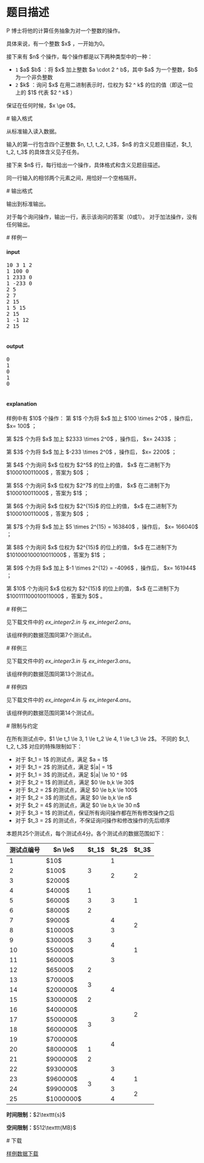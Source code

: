 # 题目描述

<p>P 博士将他的计算任务抽象为对一个整数的操作。</p>
<p>具体来说，有一个整数 $x$ ，一开始为0。</p>
<p>接下来有 $n$ 个操作，每个操作都是以下两种类型中的一种：</p>
<ul><li><code>1</code> $a$ $b$ ：将 $x$ 加上整数 $a \cdot 2 ^ b$，其中 $a$ 为一个整数，$b$ 为一个非负整数</li>
<li><code>2</code> $k$ ：询问 $x$ 在用二进制表示时，位权为 $2 ^ k$ 的位的值（即这一位上的 $1$ 代表 $2 ^ k$ ）</li>
</ul><p>保证在任何时候，$x \ge 0$。</p>
# 输入格式


<p>从标准输入读入数据。</p>
<p>输入的第一行包含四个正整数 $n, t_1, t_2, t_3$，$n$ 的含义见题目描述，$t_1, t_2, t_3$ 的具体含义见子任务。</p>
<p>接下来 $n$ 行，每行给出一个操作，具体格式和含义见题目描述。</p>
<p>同一行输入的相邻两个元素之间，用恰好一个空格隔开。</p>
# 输出格式


<p>输出到标准输出。</p>
<p>对于每个询问操作，输出一行，表示该询问的答案（0或1）。
对于加法操作，没有任何输出。</p>
# 样例一


<h4>input</h4>
<pre>10 3 1 2
1 100 0
1 2333 0
1 -233 0
2 5
2 7
2 15
1 5 15
2 15
1 -1 12
2 15

</pre>



<h4>output</h4>
<pre>0
1
0
1
0

</pre>


<h4>explanation</h4>
<p>样例中有 $10$ 个操作：
第 $1$ 个为将 $x$ 加上 $100 \times 2^0$ ，操作后， $x= 100$ ；</p>
<p>第 $2$ 个为将 $x$ 加上 $2333 \times 2^0$ ，操作后， $x= 2433$ ；</p>
<p>第 $3$ 个为将 $x$ 加上 $-233 \times 2^0$ ，操作后， $x= 2200$ ；</p>
<p>第 $4$ 个为询问 $x$ 位权为 $2^5$ 的位上的值， $x$ 在二进制下为 $100010011000$ ，答案为 $0$ ；</p>
<p>第 $5$ 个为询问 $x$ 位权为 $2^7$ 的位上的值， $x$ 在二进制下为 $100010011000$ ，答案为 $1$ ；</p>
<p>第 $6$ 个为询问 $x$ 位权为 $2^{15}$ 的位上的值， $x$ 在二进制下为 $100010011000$ ，答案为 $0$ ；</p>
<p>第 $7$ 个为将 $x$ 加上 $5 \times 2^{15} = 163840$ ，操作后， $x= 166040$ ；</p>
<p>第 $8$ 个为询问 $x$ 位权为 $2^{15}$ 的位上的值， $x$ 在二进制下为 $101000100010011000$ ，答案为 $1$ ；</p>
<p>第 $9$ 个为将 $x$ 加上 $-1 \times 2^{12} = -4096$ ，操作后， $x= 161944$ ；</p>
<p>第 $10$ 个为询问 $x$ 位权为 $2^{15}$ 的位上的值， $x$ 在二进制下为 $100111100010011000$ ，答案为 $0$ 。</p>
# 样例二


<p>见下载文件中的 <em>ex_integer2.in</em> 与 <em>ex_integer2.ans</em>。</p>
<p>该组样例的数据范围同第7个测试点。</p>
# 样例三


<p>见下载文件中的 <em>ex_integer3.in</em> 与 <em>ex_integer3.ans</em>。</p>
<p>该组样例的数据范围同第13个测试点。</p>
# 样例四


<p>见下载文件中的 <em>ex_integer4.in</em> 与 <em>ex_integer4.ans</em>。</p>
<p>该组样例的数据范围同第14个测试点。</p>
# 限制与约定


<p>在所有测试点中，$1 \le t_1 \le 3, 1 \le t_2 \le 4, 1 \le t_3 \le 2$。
不同的 $t_1, t_2, t_3$ 对应的特殊限制如下：</p>
<ul><li>对于 $t_1 = 1$ 的测试点，满足 $a = 1$</li>
<li>对于 $t_1 = 2$ 的测试点，满足 $|a| = 1$</li>
<li>对于 $t_1 = 3$ 的测试点，满足 $|a| \le 10 ^ 9$</li>
<li>对于 $t_2 = 1$ 的测试点，满足 $0 \le b,k \le 30$</li>
<li>对于 $t_2 = 2$ 的测试点，满足 $0 \le b,k \le 100$</li>
<li>对于 $t_2 = 3$ 的测试点，满足 $0 \le b,k \le n$</li>
<li>对于 $t_2 = 4$ 的测试点，满足 $0 \le b,k \le 30 n$</li>
<li>对于 $t_3 = 1$ 的测试点，保证所有询问操作都在所有修改操作之后</li>
<li>对于 $t_3 = 2$ 的测试点，不保证询问操作和修改操作的先后顺序</li>
</ul><p>本题共25个测试点，每个测试点4分。各个测试点的数据范围如下：</p>
<table class="table table-bordered table-text-center table-vertical-middle"><thead><tr><th rowspan="1">测试点编号</th><th rowspan="1">$n \le$</th><th rowspan="1">$t_1$</th><th rowspan="1">$t_2$</th><th rowspan="1">$t_3$</th></tr></thead><tbody><tr><td rowspan="1">1</td><td rowspan="1">$10$</td><td rowspan="3">3</td><td rowspan="1">1</td><td rowspan="4">2</td></tr><tr><td rowspan="1">2</td><td rowspan="1">$100$</td><td rowspan="2">2</td></tr><tr><td rowspan="1">3</td><td rowspan="1">$2000$</td></tr><tr><td rowspan="1">4</td><td rowspan="1">$4000$</td><td rowspan="1">1</td><td rowspan="3">3</td></tr><tr><td rowspan="1">5</td><td rowspan="1">$6000$</td><td rowspan="1">3</td><td rowspan="1">1</td></tr><tr><td rowspan="1">6</td><td rowspan="1">$8000$</td><td rowspan="1">2</td><td rowspan="4">2</td></tr><tr><td rowspan="1">7</td><td rowspan="1">$9000$</td><td rowspan="5">3</td><td rowspan="1">4</td></tr><tr><td rowspan="1">8</td><td rowspan="1">$10000$</td><td rowspan="1">3</td></tr><tr><td rowspan="1">9</td><td rowspan="1">$30000$</td><td rowspan="2">4</td></tr><tr><td rowspan="1">10</td><td rowspan="1">$50000$</td><td rowspan="1">1</td></tr><tr><td rowspan="1">11</td><td rowspan="1">$60000$</td><td rowspan="1">3</td><td rowspan="12">2</td></tr><tr><td rowspan="1">12</td><td rowspan="1">$65000$</td><td rowspan="1">2</td><td rowspan="5">4</td></tr><tr><td rowspan="1">13</td><td rowspan="1">$70000$</td><td rowspan="2">3</td></tr><tr><td rowspan="1">14</td><td rowspan="1">$200000$</td></tr><tr><td rowspan="1">15</td><td rowspan="1">$300000$</td><td rowspan="1">2</td></tr><tr><td rowspan="1">16</td><td rowspan="1">$400000$</td><td rowspan="4">3</td></tr><tr><td rowspan="1">17</td><td rowspan="1">$500000$</td><td rowspan="1">3</td></tr><tr><td rowspan="1">18</td><td rowspan="1">$600000$</td><td rowspan="4">4</td></tr><tr><td rowspan="1">19</td><td rowspan="1">$700000$</td></tr><tr><td rowspan="1">20</td><td rowspan="1">$800000$</td><td rowspan="1">1</td></tr><tr><td rowspan="1">21</td><td rowspan="1">$900000$</td><td rowspan="1">2</td></tr><tr><td rowspan="1">22</td><td rowspan="1">$930000$</td><td rowspan="4">3</td><td rowspan="1">3</td></tr><tr><td rowspan="1">23</td><td rowspan="1">$960000$</td><td rowspan="1">4</td><td rowspan="1">1</td></tr><tr><td rowspan="1">24</td><td rowspan="1">$990000$</td><td rowspan="1">3</td><td rowspan="2">2</td></tr><tr><td rowspan="1">25</td><td rowspan="1">$1000000$</td><td rowspan="1">4</td></tr></tbody></table><p><strong>时间限制：</strong>$2\texttt{s}$</p>
<p><strong>空间限制：</strong>$512\texttt{MB}$</p>
# 下载


<p><a href="/download.php?type=problem&amp;id=314">样例数据下载</a></p>
